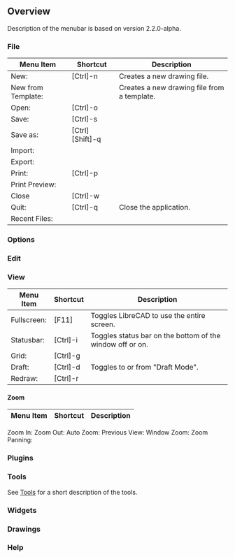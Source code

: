 ## Overview ##
Description of the menubar is based on version 2.2.0-alpha.

### File ###

|Menu Item |Shortcut |Description |
|----               |----             |----|
|New:               | [Ctrl]-n        |Creates a new drawing file. |
|New from Template: |                 |Creates a new drawing file from a template. |
|Open:              | [Ctrl]-o        | |
|Save:              | [Ctrl]-s        | |
|Save as:           | [Ctrl][Shift]-q | |
|Import:            |                 | |
|Export:            |                 | |
|Print:             | [Ctrl]-p        | |
|Print Preview:     | | |
|Close              | [Ctrl]-w        | |
|Quit:              | [Ctrl]-q        |Close the application. |
|Recent Files:      |                 | |

### Options ###

### Edit ###

### View ###

|Menu Item |Shortcut |Description |
|----               |----             |----|
|Fullscreen:        | [F11]           | Toggles LibreCAD to use the entire screen. |
|Statusbar:         | [Ctrl]-i        | Toggles status bar on the bottom of the window off or on.|
|Grid:              | [Ctrl]-g        ||
|Draft:             | [Ctrl]-d        |Toggles to or from "Draft Mode".|
|Redraw:            | [Ctrl]-r        ||

#### Zoom ####

|Menu Item |Shortcut |Description |
|----               |----             |----|
Zoom In: 
Zoom Out: 
Auto Zoom: 
Previous View: 
Window Zoom:
Zoom Panning: 

### Plugins ###

### Tools ###
See [Tools](./refTools.md) for a short description of the tools.

### Widgets ###

### Drawings ###

### Help ###
